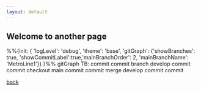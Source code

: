 ```yaml
---
layout: default
---
```


## Welcome to another page


<div class="mermaid"> %%{init: { 'logLevel': 'debug', 'theme': 'base', 'gitGraph': {'showBranches': true, 'showCommitLabel':true,'mainBranchOrder': 2, 'mainBranchName': 'MetroLine1'}} }%% gitGraph TB:
  commit
  commit
  branch develop
  commit
  commit
  checkout main
  commit
  commit
  merge develop
  commit
  commit
</div>


[back](./)

